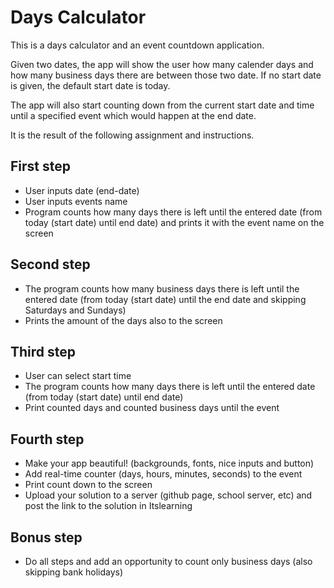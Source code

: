 # Days Calculator

This is a days calculator and an event countdown application.

Given two dates, the app will show the user how many calender days and how many business days there are between those two date. If no start date is given, the default start date is today.

The app will also start counting down from the current start date and time until a specified event which would happen at the end date.

It is the result of the following assignment and instructions.

## First step

- User inputs date (end-date)
- User inputs events name
- Program counts how many days there is left until the entered date (from today (start date) until end date) and prints it with the event name on the screen

## Second step

- The program counts how many business days there is left until the entered date (from today (start date) until the end date and skipping Saturdays and Sundays)
- Prints the amount of the days also to the screen

## Third step

- User can select start time
- The program counts how many days there is left until the entered date (from today (start date) until end date)
- Print counted days and counted business days until the event

## Fourth step

- Make your app beautiful! (backgrounds, fonts, nice inputs and button)
- Add real-time counter (days, hours, minutes, seconds) to the event
- Print count down to the screen
- Upload your solution to a server (github page, school server, etc) and post the link to the solution in Itslearning

## Bonus step

- Do all steps and add an opportunity to count only business days (also skipping bank holidays)
